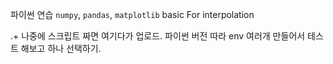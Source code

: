 파이썬 연습
`numpy`, `pandas`, `matplotlib` basic
For interpolation

.+ 나중에 스크립트 짜면 여기다가 업로드. 파이썬 버전 따라 env 여러개 만들어서 테스트 해보고 하나 선택하기.

